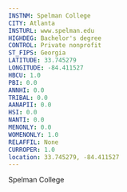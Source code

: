 ```yaml
---
INSTNM: Spelman College
CITY: Atlanta
INSTURL: www.spelman.edu
HIGHDEG: Bachelor's degree
CONTROL: Private nonprofit
ST_FIPS: Georgia
LATITUDE: 33.745279
LONGITUDE: -84.411527
HBCU: 1.0
PBI: 0.0
ANNHI: 0.0
TRIBAL: 0.0
AANAPII: 0.0
HSI: 0.0
NANTI: 0.0
MENONLY: 0.0
WOMENONLY: 1.0
RELAFFIL: None
CURROPER: 1.0
location: 33.745279, -84.411527
---
```

Spelman College